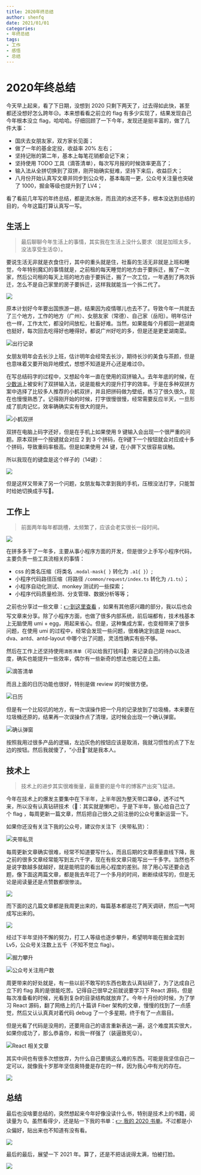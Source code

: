 ```yaml
---
title: 2020年终总结
author: shenfq
date: 2021/01/01
categories:
- 年终总结
tags:
- 工作
- 感悟
- 总结
---
```


# 2020年终总结

今天早上起来，看了下日期，没想到 2020 只剩下两天了，过去得如此快，甚至都还没想好怎么跨年😥。本来想看看之前立的 flag 有多少实现了，结果发现自己今年根本没立 flag，哈哈哈。仔细回顾了一下今年，发现还是挺丰富的，做了几件大事：

- 国庆去女朋友家，双方家长见面；
- 做了一年的基金定投，收益率 20% 左右；
- 坚持记账的第二年，基本上每笔花销都会记下来；
- 坚持使用 TODO 工具（滴答清单），每次写月报的时候效率更高了；
- 输入法从全拼切换到了双拼，刚开始确实挺难，坚持下来后，收益巨大；
- 八月份开始认真写文章并同步到公众号，基本每周一更，公众号关注量也突破了 1000，掘金等级也提升到了 LV4；

看了看前几年写的年终总结，都是流水账，而且流的水还不多，根本没达到总结的目的，今年这篇打算认真写一写。

## 生活上

> 最后聊聊今年生活上的事情，其实我在生活上没什么要求（就是加班太多，没法享受生活😟）。

要说生活无非就是衣食住行，其中的重头就是住，社畜的生活无非就是上班和睡觉，今年特别魔幻的事情就是，之前租的每天睡觉的地方由于要拆迁，搬了一次家，然后公司租的每天上班的地方由于要拆迁，搬了一次工位，一年遇到了两次拆迁，怎么不是自己家里的房子要拆迁，这样我就能当一个拆二代了。

![](https://file.shenfq.com/pic/20201230205903.gif)

原本计划好今年要出国旅游一趟，结果因为疫情哪儿也去不了。导致今年一共就去了三个地方，工作的地方（广州）、女朋友家（常德）、自己家（岳阳）。明年估计也一样，工作太忙，都没时间放松，社畜好难。当然，如果能每个月都回一趟湖南也挺好，每次回去吃得好也睡得好。都说广州好吃的多，但是还是更爱湖南菜。

![出行记录](https://file.shenfq.com/pic/20201230164746.png)

女朋友明年会去长沙上班，估计明年会经常去长沙，期待长沙的美食与茶颜，但是也意味着又要开始异地模式，想想不知道是开心还是难过😞。

在写总结码字的过程中，又想起今年一直在使用的双拼输入。去年年底的时候，在[少数派](https://sspai.com/)上被安利了双拼输入法，说是能极大的提升打字的效率。于是在多种双拼方案中选择了比较多人推荐的小鹤双拼，并且把拼码做为壁纸，练习了很久很久，现在也慢慢熟悉了。记得刚开始的时候，打字很慢很慢，经常需要反应半天，一旦形成了肌肉记忆，效率确确实实有很大的提升。

![小鹤双拼](https://file.shenfq.com/pic/20201230195201.jpeg)

双拼在电脑上码字还好，但是在手机上如果使用 9 键输入会出现一个很严重的问题。原本双拼一个按键就会对应 2 到 3 个拼码，在9键下一个按钮就会对应成十多个拼码，导致重码率极高。但是如果使用 24 键，在小屏下又很容易误触。

所以我现在的键盘是这个样子的（14键）：

![](https://file.shenfq.com/pic/20201230195715.png)

但是这样又带来了另一个问题，女朋友每次拿到我的手机，压根没法打字，只能暂时给她切换成手写🤒。

## 工作上

> 前面两年每年都跳槽，太频繁了，应该会老实很长一段时间。

![](https://file.shenfq.com/pic/20201230165728.png)

在拼多多干了一年多，主要从事小程序方面的开发，但是很少上手写小程序代码，主要负责一些工具流相关的事情：

- css 的类名压缩（将类名 `.modal-mask{ }` 转化为 `.a1{ }`）;
- 小程序代码路径压缩（将路径 `/common/request/index.ts` 转化为 `/1.ts`）；
- 小程序自动化测试、monkey 测试的一些探索；
- 小程序代码质量检测、分支管理、数据分析等等；

之前也分享过一些文章：[👉到这里查看](https://blog.shenfq.com/categories/%E5%BE%AE%E4%BF%A1%E5%B0%8F%E7%A8%8B%E5%BA%8F/) ，如果有其他感兴趣的部分，我以后也会写文章来分享。除了小程序方面，也做了很多内部系统，前后端都有，技术栈基本上无脑使用 umi + egg，用起来省心。但是，这种集成方案，也变相带来了很多问题，在使用 umi 的过程中，经常会发现一些问题，很难确定到底是 react、dva、antd、antd-layout 中哪个出了问题，灵活性确实有些不够。

然后在工作上还坚持使用`滴答清单`（可以给我打钱吗🥰）来记录自己的待办以及进度，确实也能提升一些效率，偶尔有一些新奇的想法也能记在上面。

![滴答清单](https://file.shenfq.com/pic/20201230171247.png)

而且上面的日历功能也很好，特别是做 review 的时候很方便。

![日历](https://file.shenfq.com/pic/20201230171557.png)

但是有一个比较坑的地方，有一次误操作把一个月的记录放到了垃圾桶，本来要在垃圾桶还原的，结果再一次误操作点了清理，这时候会出现一个确认弹窗。

![确认弹窗](https://file.shenfq.com/pic/20201230171928.png)

按照我用过很多产品的逻辑，左边灰色的按钮应该是取消，我就习惯性的点了下左边的按钮。然后我就傻了，“小丑🤡”就是我本人。

## 技术上

> 技术上的进步其实很难衡量，最重要的是今年的博客产出突飞猛进。

今年在技术上的爆发主要集中在下半年，上半年因为整天带口罩😷，透不过气来，所以没有认真钻研技术（🤡：其实就是懒吧）。于是下半年，狠心给自己立了个 flag ，每周更新一篇文章，然后把自己很久之前注册的公众号重新运营一下。

如果你还没有关注下我的公众号，建议你关注下（夹带私货）：

![夹带私货](https://file.shenfq.com/pic/20201230202300.png)

每周更新文章确实很难，经常不知道要写什么，而且后期的文章质量直线下降，我之前的很多文章经常能写到五六千字，现在有些文章只能写出一千多字。当然也不是说字数越多就越好，就是能明显的看出用心程度的差别。除了用心写还要会选题，像下面这两篇文章，都是我去年花了一个多月的时间，断断续续写的，但是无论是阅读量还是点赞数都很惨淡。

![](https://file.shenfq.com/pic/20201230201559.png)

而下面的这几篇文章都是我周更出来的，每篇基本都是花了两天调研，然后一气呵成写出来的。

![](https://file.shenfq.com/pic/20201230201640.png)

经过下半年坚持不懈的努力，打工人等级也逐步攀升，希望明年能在掘金混到 Lv5，公众号关注数上五千（不知不觉立 flag）。

![掘力攀升](https://file.shenfq.com/pic/20201230202128.png)

![公众号关注用户数](https://file.shenfq.com/pic/20201207001451.png)

周更带来的好处就是，有一些以前不敢写的东西也敢去认真钻研了，为了达成自己立下的 flag 真的是很能吃苦。记得自己很早之前就说要学习下 React 源码，但是每次准备看的时候，光看到复杂的目录结构就放弃了。今年十月份的时候，为了学习 React 源码，翻了网络上的几十篇讲 Fiber 架构的文章，慢慢的找到了一点感觉，然后又认认真真对着代码 debug  了一个多星期，终于有了一点眉目。

但是光看了代码是没用的，还要用自己的语言重新表达一遍，这个难度其实很大，如果你成功了，那么恭喜你，和我一样强了（装逼致死😛）。

![React 相关文章](https://file.shenfq.com/pic/20201230203857.png)

其实中间也有很多次想放弃，为什么自己要搞这么难的东西。可能是我坚信自己一定可以，就像我十岁那年坚信奥特曼是存在的一样，因为我心中有光的存在。

![](https://file.shenfq.com/pic/20201230203735.png)

## 总结

最后也没啥要总结的，突然想起来今年好像没读什么书，特别是技术上的书籍，阅读量为 0。虽然看得少，还是贴一下我的书单：[👉 我的 2020 书单](https://notes.shenfq.com/book/2020.html)。不过都是小众偏好，贴出来也不知道有没有看。

![](https://file.shenfq.com/pic/20201230205607.png)

最后的最后，展望一下 2021 年。算了，还是不把话说得太满，怕被打脸。

![](https://file.shenfq.com/pic/20201230210003.gif)

